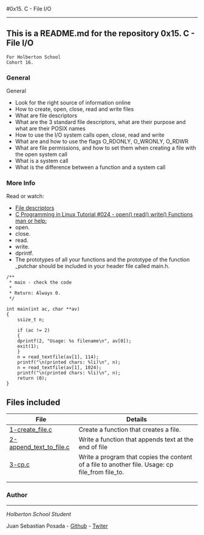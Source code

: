 #0x15. C - File I/O
***
## This is a README.md for the repository 0x15. C - File I/O
```
For Holberton School
Cohort 16.
```
### General
General
* Look for the right source of information online
* How to create, open, close, read and write files
* What are file descriptors
* What are the 3 standard file descriptors, what are their purpose and what are their POSIX names
* How to use the I/O system calls open, close, read and write
* What are and how to use the flags O_RDONLY, O_WRONLY, O_RDWR
* What are file permissions, and how to set them when creating a file with the open system call
* What is a system call
* What is the difference between a function and a system call

### More Info
Read or watch:

* [File descriptors](https://en.wikipedia.org/wiki/File_descriptor)
* [C Programming in Linux Tutorial #024 - open() read() write() Functions man or help:](https://www.youtube.com/watch?v=dP3N8g7h8gY)
* open.
* close.
* read.
* write.
* dprintf.
* The prototypes of all your functions and the prototype of the function
 _putchar should be included in your header file called main.h.

```
/**
 * main - check the code
 *
 * Return: Always 0.
 */

int main(int ac, char **av)
{
    ssize_t n;

    if (ac != 2)
    {
    dprintf(2, "Usage: %s filename\n", av[0]);
    exit(1);
    }
    n = read_textfile(av[1], 114);
    printf("\n(printed chars: %li)\n", n);
    n = read_textfile(av[1], 1024);
    printf("\n(printed chars: %li)\n", n);
    return (0);
}

```

## Files included

| File                 | Details                                    |
|--------------------- | ------------------------------------------ |
| [1-create_file.c](./a) | Create a function that creates a file.     |
| [2-append_text_to_file.c](./b) | Write a function that appends text at the end of file|
| [3-cp.c](./c) | Write a program that copies the content of a file to another file. Usage: cp file_from file_to.|
| [](./)  |	       |
| [](./)  |	       |

### Author
***
*Holberton School Student*

Juan Sebastian Posada  - [Github](https://github.com/Juansepo13) - [Twiter](https://twitter.com/@JuanSeb35904130)
